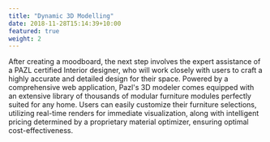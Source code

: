 ```yaml
---
title: "Dynamic 3D Modelling"
date: 2018-11-28T15:14:39+10:00
featured: true
weight: 2
---
```


After creating a moodboard, the next step involves the expert assistance of a
PAZL certified Interior designer, who will work closely with users to craft a
highly accurate and detailed design for their space. Powered by a comprehensive
web application, Pazl's 3D modeler comes equipped with an extensive library of
thousands of modular furniture modules perfectly suited for any home. Users can
easily customize their furniture selections, utilizing real-time renders for
immediate visualization, along with intelligent pricing determined by a
proprietary material optimizer, ensuring optimal cost-effectiveness.
